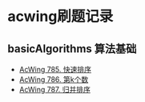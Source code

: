 # acwing刷题记录
## basicAlgorithms 算法基础
* [AcWing 785. 快速排序](basicAlgorithms/quickSort.cpp)
* [AcWing 786. 第k个数](basicAlgorithms/kThNumber.cpp)
* [AcWing 787. 归并排序](basicAlgorithms/mergeSort.cpp)

